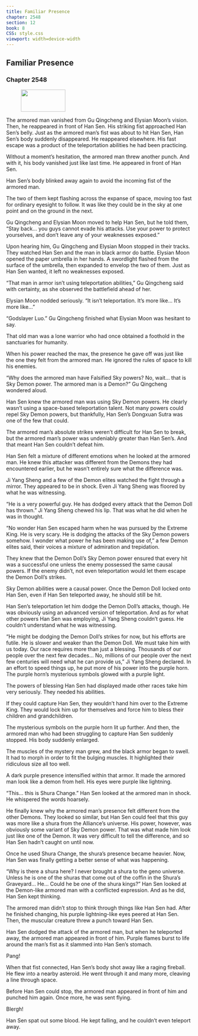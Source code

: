 ```yaml
---
title: Familiar Presence
chapter: 2548
section: 12
book: 8
CSS: style.css
viewport: width=device-width
---
```


## Familiar Presence

### Chapter 2548

<figure>
	<img src="../Images/gem.gif" alt="" id="gem" width="120" height="60" />
</figure>

The armored man vanished from Gu Qingcheng and Elysian Moon’s vision. Then, he reappeared in front of Han Sen. His striking fist approached Han Sen’s belly. Just as the armored man’s fist was about to hit Han Sen, Han Sen’s body suddenly disappeared. He reappeared elsewhere. His fast escape was a product of the teleportation abilities he had been practicing.

Without a moment’s hesitation, the armored man threw another punch. And with it, his body vanished just like last time. He appeared in front of Han Sen.

Han Sen’s body blinked away again to avoid the incoming fist of the armored man.

The two of them kept flashing across the expanse of space, moving too fast for ordinary eyesight to follow. It was like they could be in the sky at one point and on the ground in the next.

Gu Qingcheng and Elysian Moon moved to help Han Sen, but he told them, “Stay back… you guys cannot evade his attacks. Use your power to protect yourselves, and don’t leave any of your weaknesses exposed.”

Upon hearing him, Gu Qingcheng and Elysian Moon stopped in their tracks. They watched Han Sen and the man in black armor do battle. Elysian Moon opened the paper umbrella in her hands. A swordlight flashed from the surface of the umbrella, then expanded to envelop the two of them. Just as Han Sen wanted, it left no weaknesses exposed.

“That man in armor isn’t using teleportation abilities,” Gu Qingcheng said with certainty, as she observed the battlefield ahead of her.

Elysian Moon nodded seriously. “It isn’t teleportation. It’s more like… It’s more like…”

“Godslayer Luo.” Gu Qingcheng finished what Elysian Moon was hesitant to say.

That old man was a lone warrior who had once obtained a foothold in the sanctuaries for humanity.

When his power reached the max, the presence he gave off was just like the one they felt from the armored man. He ignored the rules of space to kill his enemies.

“Why does the armored man have Falsified Sky powers? No, wait… that is Sky Demon power. The armored man is a Demon?” Gu Qingcheng wondered aloud.

Han Sen knew the armored man was using Sky Demon powers. He clearly wasn’t using a space-based teleportation talent. Not many powers could repel Sky Demon powers, but thankfully, Han Sen’s Dongxuan Sutra was one of the few that could.

The armored man’s absolute strikes weren’t difficult for Han Sen to break, but the armored man’s power was undeniably greater than Han Sen’s. And that meant Han Sen couldn’t defeat him.

Han Sen felt a mixture of different emotions when he looked at the armored man. He knew this attacker was different from the Demons they had encountered earlier, but he wasn’t entirely sure what the difference was.

Ji Yang Sheng and a few of the Demon elites watched the fight through a mirror. They appeared to be in shock. Even Ji Yang Sheng was floored by what he was witnessing.

“He is a very powerful guy. He has dodged every attack that the Demon Doll has thrown.” Ji Yang Sheng chewed his lip. That was what he did when he was in thought.

“No wonder Han Sen escaped harm when he was pursued by the Extreme King. He is very scary. He is dodging the attacks of the Sky Demon powers somehow. I wonder what power he has been making use of,” a few Demon elites said, their voices a mixture of admiration and trepidation.

They knew that the Demon Doll’s Sky Demon power ensured that every hit was a successful one unless the enemy possessed the same causal powers. If the enemy didn’t, not even teleportation would let them escape the Demon Doll’s strikes.

Sky Demon abilities were a causal power. Once the Demon Doll locked onto Han Sen, even if Han Sen teleported away, he should still be hit.

Han Sen’s teleportation let him dodge the Demon Doll’s attacks, though. He was obviously using an advanced version of teleportation. And as for what other powers Han Sen was employing, Ji Yang Sheng couldn’t guess. He couldn’t understand what he was witnessing.

“He might be dodging the Demon Doll’s strikes for now, but his efforts are futile. He is slower and weaker than the Demon Doll. We must take him with us today. Our race requires more than just a blessing. Thousands of our people over the next few decades… No, millions of our people over the next few centuries will need what he can provide us,” Ji Yang Sheng declared. In an effort to speed things up, he put more of his power into the purple horn. The purple horn’s mysterious symbols glowed with a purple light.

The powers of blessing Han Sen had displayed made other races take him very seriously. They needed his abilities.

If they could capture Han Sen, they wouldn’t hand him over to the Extreme King. They would lock him up for themselves and force him to bless their children and grandchildren.

The mysterious symbols on the purple horn lit up further. And then, the armored man who had been struggling to capture Han Sen suddenly stopped. His body suddenly enlarged.

The muscles of the mystery man grew, and the black armor began to swell. It had to morph in order to fit the bulging muscles. It highlighted their ridiculous size all too well.

A dark purple presence intensified within that armor. It made the armored man look like a demon from hell. His eyes were purple like lightning.

“This… this is Shura Change.” Han Sen looked at the armored man in shock. He whispered the words hoarsely.

He finally knew why the armored man’s presence felt different from the other Demons. They looked so similar, but Han Sen could feel that this guy was more like a shura from the Alliance’s universe. His power, however, was obviously some variant of Sky Demon power. That was what made him look just like one of the Demon. It was very difficult to tell the difference, and so Han Sen hadn’t caught on until now.

Once he used Shura Change, the shura’s presence became heavier. Now, Han Sen was finally getting a better sense of what was happening.

“Why is there a shura here? I never brought a shura to the geno universe. Unless he is one of the shuras that come out of the coffin in the Shura’s Graveyard… He… Could he be one of the shura kings?” Han Sen looked at the Demon-like armored man with a conflicted expression. And as he did, Han Sen kept thinking.

The armored man didn’t stop to think through things like Han Sen had. After he finished changing, his purple lightning-like eyes peered at Han Sen. Then, the muscular creature threw a punch toward Han Sen.

Han Sen dodged the attack of the armored man, but when he teleported away, the armored man appeared in front of him. Purple flames burst to life around the man’s fist as it slammed into Han Sen’s stomach.

Pang!

When that fist connected, Han Sen’s body shot away like a raging fireball. He flew into a nearby asteroid. He went through it and many more, cleaving a line through space.

Before Han Sen could stop, the armored man appeared in front of him and punched him again. Once more, he was sent flying.

Blergh!

Han Sen spat out some blood. He kept falling, and he couldn’t even teleport away.
